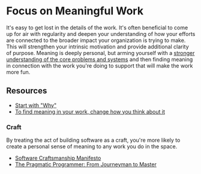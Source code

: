 # Focus on Meaningful Work

It's easy to get lost in the details of the work. It's often beneficial to come up for air with regularity and deepen your understanding of how your efforts are connected to the broader impact your organization is trying to make. This will strengthen your intrinsic motivation and provide additional clarity of purpose. Meaning is deeply personal, but arming yourself with a [stronger understanding of the core problems and systems](https://github.com/pragmint/best-practices/blob/main/teamwork/clarity.md#Understand-the-Core-Problems-and-Systems) and then finding meaning in connection with the work you're doing to support that will make the work more fun.

## Resources

- [Start with "Why"](https://www.youtube.com/watch?v=2Ss78LfY3nE)
- [To find meaning in your work, change how you think about it](https://hbr.org/2017/12/to-find-meaning-in-your-work-change-how-you-think-about-it)

### Craft

By treating the act of building software as a craft, you're more likely to create a personal sense of meaning to any work you do in the space.

- [Software Craftsmanship Manifesto](https://manifesto.softwarecraftsmanship.org/)
- [The Pragmatic Programmer: From Journeyman to Master](https://www.goodreads.com/book/show/4099.The_Pragmatic_Programmer)

